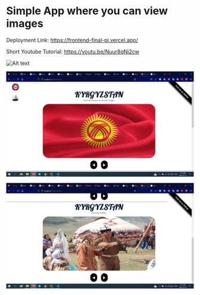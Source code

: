 # Simple App where you can view images

Deployment Link: https://frontend-final-pi.vercel.app/

Short Youtube Tutorial: https://youtu.be/Nuur8qNi2cw

![Alt text](public/output.gif)

![Alt text](public/ss1.png)

![Alt text](public/ss2.png)
